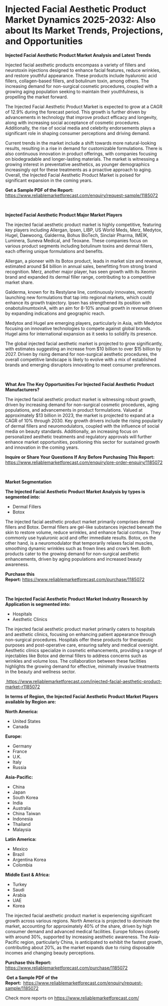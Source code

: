 <p><h1>Injected Facial Aesthetic Product Market Dynamics 2025-2032: Also about Its Market Trends, Projections, and Opportunities</h1></p><p><strong>Injected Facial Aesthetic Product Market Analysis and Latest Trends</strong></p>
<p><p>Injected facial aesthetic products encompass a variety of fillers and neurotoxin injections designed to enhance facial features, reduce wrinkles, and restore youthful appearance. These products include hyaluronic acid fillers, collagen-based fillers, and botulinum toxin, among others. The increasing demand for non-surgical cosmetic procedures, coupled with a growing aging population seeking to maintain their youthfulness, is propelling the market forward.</p><p>The Injected Facial Aesthetic Product Market is expected to grow at a CAGR of 12.9% during the forecast period. This growth is further driven by advancements in technology that improve product efficacy and longevity, along with increasing social acceptance of cosmetic procedures. Additionally, the rise of social media and celebrity endorsements plays a significant role in shaping consumer perceptions and driving demand.</p><p>Current trends in the market include a shift towards more natural-looking results, resulting in a rise in demand for customizable formulations. There is also continuous innovation in product offerings, with companies focusing on biodegradable and longer-lasting materials. The market is witnessing a growing interest in preventative aesthetics, as younger demographics increasingly opt for these treatments as a proactive approach to aging. Overall, the Injected Facial Aesthetic Product Market is poised for significant expansion in the coming years.</p></p>
<p><strong>Get a Sample PDF of the Report:&nbsp;</strong> <a href="https://www.reliablemarketforecast.com/enquiry/request-sample/1185072?utm_campaign=2808&utm_medium=2&utm_source=Github&utm_content=ia&utm_term=28032025&utm_id=injected-facial-aesthetic-product">https://www.reliablemarketforecast.com/enquiry/request-sample/1185072</a></p>
<p>&nbsp;</p>
<p><strong>Injected Facial Aesthetic Product Major Market Players</strong></p>
<p><p>The injected facial aesthetic product market is highly competitive, featuring key players including Allergan, Ipsen, LIBP, US World Meds, Merz, Medytox, Hugel, Daewoong, Galderma, Bohus BioTech, Sinclair Pharma, IMEIK, Luminera, Suneva Medical, and Teoxane. These companies focus on various product segments including botulinum toxins and dermal fillers, each offering unique formulations and benefits.</p><p>Allergan, a pioneer with its Botox product, leads in market size and revenue, estimated around $4 billion in annual sales, benefitting from strong brand recognition. Merz, another major player, has seen growth with its Xeomin brand and expanded its dermal filler range, contributing to a competitive market share.</p><p>Galderma, known for its Restylane line, continuously innovates, recently launching new formulations that tap into regional markets, which could enhance its growth trajectory. Ipsen has strengthened its position with onabotulinumtoxinA, with an aim for 8-10% annual growth in revenue driven by expanding indications and geographic reach.</p><p>Medytox and Hugel are emerging players, particularly in Asia, with Medytox focusing on innovative technologies to compete against global brands. Hugel aims for international expansion as it seeks to solidify its presence.</p><p>The global injected facial aesthetic market is projected to grow significantly, with estimates suggesting an increase from $10 billion to over $15 billion by 2027. Driven by rising demand for non-surgical aesthetic procedures, the overall competitive landscape is likely to evolve with a mix of established brands and emerging disruptors innovating to meet consumer preferences.</p></p>
<p>&nbsp;</p>
<p><strong>What Are The Key Opportunities For Injected Facial Aesthetic Product Manufacturers?</strong></p>
<p><p>The injected facial aesthetic product market is witnessing robust growth, driven by increasing demand for non-surgical cosmetic procedures, aging populations, and advancements in product formulations. Valued at approximately $13 billion in 2023, the market is projected to expand at a CAGR of 10% through 2030. Key growth drivers include the rising popularity of dermal fillers and neuromodulators, coupled with the influence of social media on beauty standards. Additionally, an increasing focus on personalized aesthetic treatments and regulatory approvals will further enhance market opportunities, positioning this sector for sustained growth and innovation in the coming years.</p></p>
<p><strong>Inquire or Share Your Questions If Any Before Purchasing This Report:</strong> <a href="https://www.reliablemarketforecast.com/enquiry/pre-order-enquiry/1185072?utm_campaign=2808&utm_medium=2&utm_source=Github&utm_content=ia&utm_term=28032025&utm_id=injected-facial-aesthetic-product">https://www.reliablemarketforecast.com/enquiry/pre-order-enquiry/1185072</a></p>
<p>&nbsp;</p>
<p><strong>Market Segmentation</strong></p>
<p><strong>The Injected Facial Aesthetic Product Market Analysis by types is segmented into:</strong></p>
<p><ul><li>Dermal Fillers</li><li>Botox</li></ul></p>
<p><p>The injected facial aesthetic product market primarily comprises dermal fillers and Botox. Dermal fillers are gel-like substances injected beneath the skin to restore volume, reduce wrinkles, and enhance facial contours. They commonly use hyaluronic acid and offer immediate results. Botox, on the other hand, is a neuromodulator that temporarily relaxes facial muscles, smoothing dynamic wrinkles such as frown lines and crow’s feet. Both products cater to the growing demand for non-surgical aesthetic enhancements, driven by aging populations and increased beauty awareness.</p></p>
<p><strong>Purchase this Report:&nbsp;</strong><a href="https://www.reliablemarketforecast.com/purchase/1185072?utm_campaign=2808&utm_medium=2&utm_source=Github&utm_content=ia&utm_term=28032025&utm_id=injected-facial-aesthetic-product">https://www.reliablemarketforecast.com/purchase/1185072</a></p>
<p>&nbsp;</p>
<p><strong>The Injected Facial Aesthetic Product Market Industry Research by Application is segmented into:</strong></p>
<p><ul><li>Hospitals</li><li>Aesthetic Clinics</li></ul></p>
<p><p>The injected facial aesthetic product market primarily caters to hospitals and aesthetic clinics, focusing on enhancing patient appearance through non-surgical procedures. Hospitals offer these products for therapeutic purposes and post-operative care, ensuring safety and medical oversight. Aesthetic clinics specialize in cosmetic enhancements, providing a range of injectables like Botox and dermal fillers to address concerns such as wrinkles and volume loss. The collaboration between these facilities highlights the growing demand for effective, minimally invasive treatments in the beauty and wellness sector.</p></p>
<p><a href="https://www.reliablemarketforecast.com/injected-facial-aesthetic-product-market-r1185072?utm_campaign=2808&utm_medium=2&utm_source=Github&utm_content=ia&utm_term=28032025&utm_id=injected-facial-aesthetic-product">&nbsp;https://www.reliablemarketforecast.com/injected-facial-aesthetic-product-market-r1185072</a></p>
<p><strong>In terms of Region, the Injected Facial Aesthetic Product Market Players available by Region are:</strong></p>
<p>
    <p> <strong> North America: </strong>
        <ul>
            <li>United States</li>
            <li>Canada</li>
        </ul>
        </p> 
    <p> <strong> Europe: </strong>
        <ul>
            <li>Germany</li>
            <li>France</li>
            <li>U.K.</li>
            <li>Italy</li>
            <li>Russia</li>
        </ul>
        </p> 
    <p> <strong> Asia-Pacific: </strong>
        <ul>
            <li>China</li>
            <li>Japan</li>
            <li>South Korea</li>
            <li>India</li>
            <li>Australia</li>
            <li>China Taiwan</li>
            <li>Indonesia</li>
            <li>Thailand</li>
            <li>Malaysia</li>
        </ul>
        </p> 
    <p> <strong> Latin America: </strong>
        <ul>
            <li>Mexico</li>
            <li>Brazil</li>
            <li>Argentina Korea</li>
            <li>Colombia</li>
        </ul>
        </p> 
    <p> <strong> Middle East & Africa: </strong>
        <ul>
            <li>Turkey</li>
            <li>Saudi</li>
            <li>Arabia</li>
            <li>UAE</li>
            <li>Korea</li>
        </ul>
    </p>
    </p>
<p><p>The injected facial aesthetic product market is experiencing significant growth across various regions. North America is projected to dominate the market, accounting for approximately 40% of the share, driven by high consumer demand and advanced medical facilities. Europe follows closely with around 30%, supported by increasing aesthetic awareness. The Asia-Pacific region, particularly China, is anticipated to exhibit the fastest growth, contributing about 20%, as the market expands due to rising disposable incomes and changing beauty perceptions.</p></p>
<p><strong>Purchase this Report: </strong><a href="https://www.reliablemarketforecast.com/purchase/1185072?utm_campaign=2808&utm_medium=2&utm_source=Github&utm_content=ia&utm_term=28032025&utm_id=injected-facial-aesthetic-product">https://www.reliablemarketforecast.com/purchase/1185072</a></p>
<p>&nbsp;<strong>Get a Sample PDF of the Report:&nbsp;&nbsp;</strong><a href="https://www.reliablemarketforecast.com/enquiry/request-sample/1185072?utm_campaign=2808&utm_medium=2&utm_source=Github&utm_content=ia&utm_term=28032025&utm_id=injected-facial-aesthetic-product">https://www.reliablemarketforecast.com/enquiry/request-sample/1185072</a></p>
<p><strong></strong></p>
<p>Check more reports on <a href="https://www.reliablemarketforecast.com/?utm_campaign=2808&utm_medium=2&utm_source=Github&utm_content=ia&utm_term=28032025&utm_id=injected-facial-aesthetic-product">https://www.reliablemarketforecast.com/</a></p>